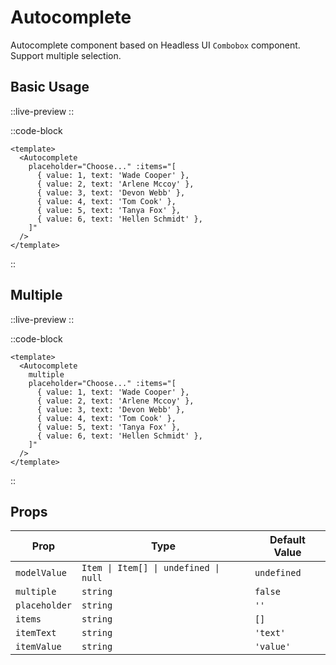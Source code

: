 # Autocomplete

Autocomplete component based on Headless UI `Combobox` component. Support multiple selection.

## Basic Usage

::live-preview
  <Autocomplete placeholder="Choose..." :items="[
  { value: 1, text: 'Wade Cooper' },
  { value: 2, text: 'Arlene Mccoy' },
  { value: 3, text: 'Devon Webb' },
  { value: 4, text: 'Tom Cook' },
  { value: 5, text: 'Tanya Fox' },
  { value: 6, text: 'Hellen Schmidt' },
]" />
::

::code-block
```vue
<template>
  <Autocomplete
    placeholder="Choose..." :items="[
      { value: 1, text: 'Wade Cooper' },
      { value: 2, text: 'Arlene Mccoy' },
      { value: 3, text: 'Devon Webb' },
      { value: 4, text: 'Tom Cook' },
      { value: 5, text: 'Tanya Fox' },
      { value: 6, text: 'Hellen Schmidt' },
    ]"
  />
</template>
```
::

## Multiple

::live-preview
  <Autocomplete multiple placeholder="Choose..." :items="[
  { value: 1, text: 'Wade Cooper' },
  { value: 2, text: 'Arlene Mccoy' },
  { value: 3, text: 'Devon Webb' },
  { value: 4, text: 'Tom Cook' },
  { value: 5, text: 'Tanya Fox' },
  { value: 6, text: 'Hellen Schmidt' },
]" />
::

::code-block
```vue
<template>
  <Autocomplete
    multiple
    placeholder="Choose..." :items="[
      { value: 1, text: 'Wade Cooper' },
      { value: 2, text: 'Arlene Mccoy' },
      { value: 3, text: 'Devon Webb' },
      { value: 4, text: 'Tom Cook' },
      { value: 5, text: 'Tanya Fox' },
      { value: 6, text: 'Hellen Schmidt' },
    ]"
  />
</template>
```
::

## Props

| Prop | Type | Default Value |
|----|----|----|
| `modelValue` | `Item \| Item[] \| undefined \| null` | `undefined` |
| `multiple` | `string` | `false` |
| `placeholder` | `string` | `''` |
| `items` | `string` | `[]` |
| `itemText` | `string` | `'text'` |
| `itemValue` | `string` | `'value'` |